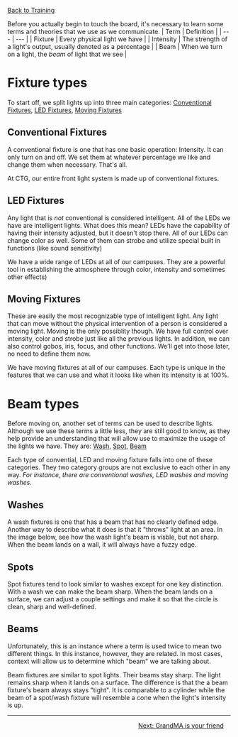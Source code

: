 <!-- TITLE: 201 - Terms and Defintions -->
<!-- SUBTITLE: The following theory are the building blocks for lighting at CT -->

[Back to Training](/lights/training)

Before you actually begin to touch the board, it's necessary to learn some terms and theories that we use as we communicate.
| Term | Definition |
| --- | --- |
| Fixture | Every physical light we have |
| Intensity | The strength of a light's output, usually denoted as a percentage |
| Beam | When we turn on a light, the _beam_ of light that we see |
# Fixture types
To start off, we split lights up into three main categories: [Conventional Fixtures](#conventional-fixtures), [LED Fixtures](#led-fixtures), [Moving Fixtures](#moving-fixtures)

## Conventional Fixtures
A conventional fixture is one that has one basic operation: Intensity. It can only turn on and off. We set them at whatever percentage we like and change them when necessary. That's all.

At CTG, our entire front light system is made up of conventional fixtures.

## LED Fixtures
Any light that is *not* conventional is considered intelligent. All of the LEDs we have are intelligent lights. What does this mean? LEDs have the capability of having their intensity adjusted, but it doesn't stop there. All of our LEDs can change color as well. Some of them can strobe and utilize special built in functions (like sound sensitivity)

We have a wide range of LEDs at all of our campuses. They are a powerful tool in establishing the atmosphere through color, intensity and sometimes other effects)

## Moving Fixtures
These are easily the most recognizable type of intelligent light. Any light that can move without the physical intervention of a person is considered a moving light. Moving is the only possiblity though. We have full control over intensity, color and strobe just like all the previous lights. In addition, we can also control gobos, iris, focus, and other functions. We'll get into those later, no need to define them now.

We have moving fixtures at all of our campuses. Each type is unique in the features that we can use and what it looks like when its intensity is at 100%.

# Beam types
Before moving on, another set of terms can be used to describe lights. Although we use these terms a little less, they are still good to know, as they help provide an understanding that will allow use to maximize the usage of the lights we have. They are: [Wash](#washes), [Spot](#spots), [Beam](#beams)

Each type of convential, LED and moving fixture falls into one of these categories. They two category groups are not exclusive to each other in any way. 
_For instance, there are conventional washes, LED washes and moving washes._

## Washes
A wash fixtures is one that has a beam that has no clearly defined edge. Another way to describe what it does is that it "throws" light at an area. In the image below, see how the wash light's beam is visble, but not sharp. When the beam lands on a wall, it will always have a fuzzy edge.
## Spots
Spot fixtures tend to look similar to washes except for one key distinction. With a wash we can make the beam sharp. When the beam lands on a surface, we can adjust a couple settings and make it so that the circle is clean, sharp and well-defined.
## Beams
Unfortunately, this is an instance where a term is used twice to mean two different things. In this instance, however, they are related. In most cases, context will allow us to determine which "beam" we are talking about.

Beam fixtures are similar to spot lights. Their beams stay sharp. The light remains sharp when it lands on a surface. The difference is that the a beam fixture's beam always stays "tight". It is comparable to a cylinder while the beam of a spot/wash fixture will resemble a cone when the light's intensity is up.

---

<div style="text-align:right"><a href="/lights/training-pages/202">Next: GrandMA is your friend</a>&nbsp;&nbsp;&nbsp;&nbsp;</div>